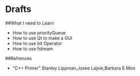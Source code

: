 Drafts
=====
##What I need to Learn

- How to use priorityQueue
- How to use Qt to make a GUI
- How to use bit Operator
- How to use fstream



##Refrences
- "C++ Primer" Stanley Lippman,Josee Lajoie,Barbara E.Moo
